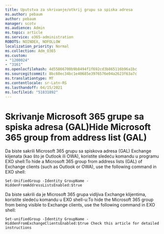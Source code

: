 ```yaml
---
title: Uputstva za skrivanje/otkrij grupu sa spiska adresa
ms.author: pebaum
author: pebaum
manager: scotv
ms.audience: Admin
ms.topic: article
ms.service: o365-administration
ROBOTS: NOINDEX, NOFOLLOW
localization_priority: Normal
ms.collection: Adm_O365
ms.custom:
- "1200024"
- "3161"
ms.openlocfilehash: 4d55866700b9b8494f1f692cd3b865116b96a1bc
ms.sourcegitcommit: 8bc60ec34bc1e40685e3976576e04a2623f63a7c
ms.translationtype: MT
ms.contentlocale: sr-Latn-RS
ms.lasthandoff: 04/15/2021
ms.locfileid: "51831892"
---
```

# <a name="hide-microsoft-365-group-from-address-list-gal"></a><span data-ttu-id="015dc-102">Skrivanje Microsoft 365 grupe sa spiska adresa (GAL)</span><span class="sxs-lookup"><span data-stu-id="015dc-102">Hide Microsoft 365 group from address list (GAL)</span></span>

<span data-ttu-id="015dc-103">Da biste sakrili Microsoft 365 grupu sa spiskova adresa (GAL) Exchange klijenata (kao što je Outlook ili OWA), koristite sledeću komandu u programu EXO shell:</span><span class="sxs-lookup"><span data-stu-id="015dc-103">To hide a Microsoft 365 group from address lists (GAL) of Exchange clients (such as Outlook or OWA), use the following command in EXO shell:</span></span>

`Set-UnifiedGroup -Identity GroupName -HiddenFromAddressListsEnabled:$true`

<span data-ttu-id="015dc-104">Da biste sakrili da je Microsoft 365 grupa vidljiva Exchange klijentima, koristite sledeću komandu u EXO shell-u:</span><span class="sxs-lookup"><span data-stu-id="015dc-104">To hide the Microsoft 365 group from being visible to Exchange clients, use the following command in EXO shell:</span></span>

`Set-unifiedGroup -Identity GroupName -HiddenFromExchangeClientsEnabled:$true
Check this article for detailed instructions`

